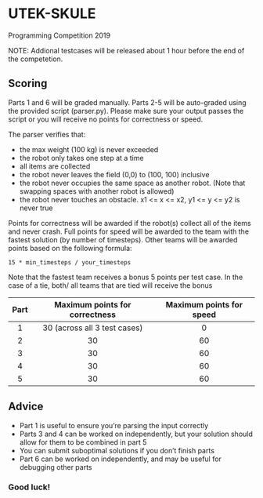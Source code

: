 # UTEK-SKULE
Programming Competition 2019

NOTE: Addional testcases will be released about 1 hour before the end of the competetion.

## Scoring

Parts 1 and 6 will be graded manually. Parts 2-5 will be auto-graded using the provided script (parser.py). Please make sure your output passes the script or you will receive no points for correctness or speed. 

The parser verifies that: 
* the max weight (100 kg) is never exceeded
* the robot only takes one step at a time
* all items are collected
* the robot never leaves the field (0,0) to (100, 100) inclusive
* the robot never occupies the same space as another robot. (Note that swapping spaces with another robot is allowed)
* the robot never touches an obstacle. x1 <= x <= x2, y1 <= y <= y2 is never true

Points for correctness will be awarded if the robot(s) collect all of the items and never crash. Full points for speed will be awarded to the team with the fastest solution (by number of timesteps). Other teams will be awarded points based on the following formula: 
```
15 * min_timesteps / your_timesteps
```
Note that the fastest team receives a bonus 5 points per test case. In the case of a tie, both/ all teams that are tied will receive the bonus

| Part | Maximum points for correctness | Maximum points for speed |
| :---:|      :---:                     |:---:                     |
|   1  |30 (across all 3 test cases)    |    0                     |
|   2  |30                              |   60                     |
|   3  |30                              |   60                     |
|   4  |30                              |   60                     |
|   5  |30                              |   60                     |


## Advice
* Part 1 is useful to ensure you’re parsing the input correctly
* Parts 3 and 4 can be worked on independently, but your solution should allow for them to be combined in part 5
* You can submit suboptimal solutions if you don’t finish parts
* Part 6 can be worked on independently, and may be useful for debugging other parts

### Good luck! 


